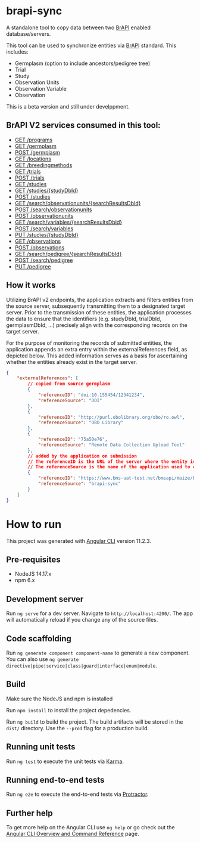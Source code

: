 # brapi-sync

A standalone tool to copy data between two [BrAPI] enabled database/servers.

This tool can be used to synchronize entities via [BrAPI] standard. This includes:
* Germplasm (option to include ancestors/pedigree tree)
* Trial
* Study
* Observation Units
* Observation Variable
* Observation

This is a beta version and still under develppment.

## BrAPI V2 services consumed in this tool:
* [GET /programs](https://app.swaggerhub.com/apis/PlantBreedingAPI/BrAPI-Core/2.0#/Programs/get_programs)
* [GET /germplasm](https://app.swaggerhub.com/apis/PlantBreedingAPI/BrAPI-Germplasm/2.0#/Germplasm/get_germplasm)
* [POST /germplasm](https://app.swaggerhub.com/apis/PlantBreedingAPI/BrAPI-Germplasm/2.0#/Germplasm/post_germplasm)
* [GET /locations](https://app.swaggerhub.com/apis/PlantBreedingAPI/BrAPI-Core/2.0#/Locations/get_locations)
* [GET /breedingmethods](https://app.swaggerhub.com/apis/PlantBreedingAPI/BrAPI-Germplasm/2.0#/Germplasm/get_breedingmethods)
* [GET /trials](https://app.swaggerhub.com/apis/PlantBreedingAPI/BrAPI-Core/2.0#/Trials/get_trials)
* [POST /trials](https://app.swaggerhub.com/apis/PlantBreedingAPI/BrAPI-Core/2.0#/Trials/post_trials)
* [GET /studies](https://app.swaggerhub.com/apis/PlantBreedingAPI/BrAPI-Core/2.0#/Studies/get_studies)
* [GET /studies/{studyDbId}](https://app.swaggerhub.com/apis/PlantBreedingAPI/BrAPI-Core/2.0#/Studies/get_studies__studyDbId_)
* [POST /studies](https://app.swaggerhub.com/apis/PlantBreedingAPI/BrAPI-Core/2.0#/Studies/post_studies)
* [GET /search/observationunits/{searchResultsDbId}](https://app.swaggerhub.com/apis/PlantBreedingAPI/BrAPI-Phenotyping/2.0#/Observation%20Units/get_search_observationunits__searchResultsDbId_)
* [POST /search/observationunits](https://app.swaggerhub.com/apis/PlantBreedingAPI/BrAPI-Phenotyping/2.0#/Observation%20Units/post_search_observationunits)
* [POST /observationunits](https://app.swaggerhub.com/apis/PlantBreedingAPI/BrAPI-Phenotyping/2.0#/Observation%20Units/post_observationunits)
* [GET /search/variables/{searchResultsDbId}](https://app.swaggerhub.com/apis/PlantBreedingAPI/BrAPI-Phenotyping/2.0#/Observation%20Variables/get_search_variables__searchResultsDbId_)
* [POST /search/variables](https://app.swaggerhub.com/apis/PlantBreedingAPI/BrAPI-Phenotyping/2.0#/Observation%20Variables/post_search_variables)
* [PUT /studies/{studyDbId}](https://app.swaggerhub.com/apis/PlantBreedingAPI/BrAPI-Core/2.1#/Studies/put_studies__studyDbId_)
* [GET /observations](https://app.swaggerhub.com/apis/PlantBreedingAPI/BrAPI-Phenotyping/2.0#/Observations/get_observations)
* [POST /observations](https://app.swaggerhub.com/apis/PlantBreedingAPI/BrAPI-Phenotyping/2.0#/Observations/post_observations)
* [GET /search/pedigree/{searchResultsDbId}](https://app.swaggerhub.com/apis/PlantBreedingAPI/BrAPI-Germplasm/2.1#/Pedigree/get_search_pedigree__searchResultsDbId_)
* [POST /search/pedigree](https://app.swaggerhub.com/apis/PlantBreedingAPI/BrAPI-Germplasm/2.1#/Pedigree/post_search_pedigree)
* [PUT /pedigree](https://app.swaggerhub.com/apis/PlantBreedingAPI/BrAPI-Germplasm/2.1#/Pedigree/put_pedigree)

## How it works

Utilizing BrAPI v2 endpoints, the application extracts and filters entities from the source server, subsequently transmitting them to a designated target server. Prior to the transmission of these entities, the application processes the data to ensure that the identifiers (e.g. studyDbId, trialDbId, germplasmDbId, ...) precisely align with the corresponding records on the target server.

For the purpose of monitoring the records of submitted entities, the application appends an extra entry within the externalReferences field, as depicted below. This added information serves as a basis for ascertaining whether the entities already exist in the target server.

```json
{
    "externalReferences": [
        // copied from source germplasm
        {
            "referenceID": "doi:10.155454/12341234",
            "referenceSource": "DOI"
        },
        {
            "referenceID": "http://purl.obolibrary.org/obo/ro.owl",
            "referenceSource": "OBO Library"
        },
        {
            "referenceID": "75a50e76",
            "referenceSource": "Remote Data Collection Upload Tool"
        },
        // added by the application on submission
        // The referenceID is the URL of the server where the entity is copied from
        // The referenceSource is the name of the application used to copy the entity
        {
            "referenceID": "https://www.bms-uat-test.net/bmsapi/maize/brapi/v2/germplasm/<UUID of the entity from the source>",
            "referenceSource": "brapi-sync"
        }
    ]
}
```

# How to run

This project was generated with [Angular CLI](https://github.com/angular/angular-cli) version 11.2.3.

## Pre-requisites
* NodeJS 14.17.x
* npm 6.x

## Development server

Run `ng serve` for a dev server. Navigate to `http://localhost:4200/`. The app will automatically reload if you change any of the source files.

## Code scaffolding

Run `ng generate component component-name` to generate a new component. You can also use `ng generate directive|pipe|service|class|guard|interface|enum|module`.

## Build
Make sure the NodeJS and npm is installed

Run `npm install` to install the project depedencies.

Run `ng build` to build the project. The build artifacts will be stored in the `dist/` directory. Use the `--prod` flag for a production build.

## Running unit tests

Run `ng test` to execute the unit tests via [Karma](https://karma-runner.github.io).

## Running end-to-end tests

Run `ng e2e` to execute the end-to-end tests via [Protractor](http://www.protractortest.org/).

## Further help

To get more help on the Angular CLI use `ng help` or go check out the [Angular CLI Overview and Command Reference](https://angular.io/cli) page.

[BrAPI]: https://github.com/plantbreeding/API
